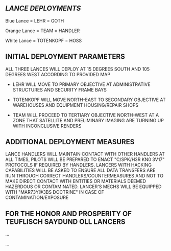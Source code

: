 ## *LANCE DEPLOYMENTS*

Blue Lance = LEHR = GOTH

Orange Lance = TEAM = HANDLER 

White Lance = TOTENKOPF = HOSS

## INITIAL DEPLOYMENT PARAMETERS

ALL THREE LANCES WILL DEPLOY AT 15 DEGREES SOUTH AND 105 DEGREES WEST ACCORDING TO PROVIDED MAP

* LEHR WILL MOVE TO PRIMARY OBJECTIVE AT ADMINISTRATIVE STRUCTURES AND SECURITY FRAME BAYS

* TOTENKOPF WILL MOVE NORTH-EAST TO SECONDARY OBJECTIVE AT WAREHOUSES AND EQUIPMENT HOUSING/REPAIR SHOPS

* TEAM WILL PROCEED TO TERTIARY OBJECTIVE NORTH-WEST AT A ZONE THAT SATELLITE AND PRELIMINARY IMAGING ARE TURNING UP WITH INCONCLUSIVE RENDERS

## ADDITIONAL DEPLOYMENT MEASURES 

LANCE HANDLERS WILL MAINTAIN CONTACT WITH OTHER HANDLERS AT ALL TIMES, PILOTS WILL BE PREPARED TO ENACT "C/SPK/H3R KN0 3V17" 
PROTOCOLS IF REQUIRED BY HANDLERS.  LANCERS WITH HACKING CAPABILITIES WILL BE ASKED TO ENSURE ALL DATA TRANSFERS ARE RUN THROUGH CORRECT
HANDLERS/COUNTERMEASURES AND NOT TO MAKE DIRECT CONTACT WITH ENTITIES OR MATERIALS DEEMED HAZERDOUS OR CONTAMINATED. LANCER'S MECHS WILL BE 
EQUIPPED WITH "MAR73Y@3BS DOCTRINE" IN CASE OF CONTAMINATION/EXPOSURE


## FOR THE HONOR AND PROSPERITY OF TEUFLISCH SAYDUND OLL LANCERS


...


...
